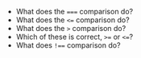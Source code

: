 * What does the `===` comparison do?
* What does the `<=` comparison do?
* What does the `>` comparison do?
* Which of these is correct, `>=` or `<=`?
* What does `!==` comparison do?
